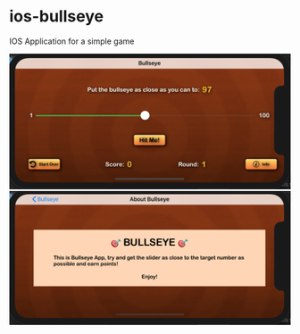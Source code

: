 # ios-bullseye
IOS Application for a simple game

![Image of Bullseye Main](/BullseyeMain.png)
![Image of Bullseye Main](/BullseyeScreenAbout.png)